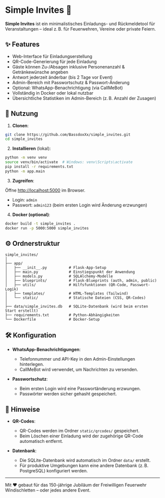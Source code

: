 # Simple Invites 🧾

**Simple Invites** ist ein minimalistisches Einladungs- und Rückmeldetool für Veranstaltungen – ideal z. B. für Feuerwehren, Vereine oder private Feiern.

## ✨ Features

- Web-Interface für Einladungserstellung
- QR-Code-Generierung für jede Einladung
- Gäste können Zu-/Absagen inklusive Personenanzahl & Getränkewünsche angeben
- Antwort jederzeit änderbar (bis 2 Tage vor Event)
- Admin-Bereich mit Passwortschutz & Passwort-Änderung
- Optional: WhatsApp-Benachrichtigung (via CallMeBot)
- Vollständig in Docker oder lokal nutzbar
- Übersichtliche Statistiken im Admin-Bereich (z. B. Anzahl der Zusagen)

## 🚀 Nutzung

1. **Clonen**:

```bash
git clone https://github.com/BassdoxXx/simple_invites.git
cd simple_invites
```

2. **Installieren** (lokal):

```bash
python -m venv venv
source venv/bin/activate  # Windows: venv\Scripts\activate
pip install -r requirements.txt
python -m app.main
```

3. **Zugreifen**:

Öffne [http://localhost:5000](http://localhost:5000) im Browser.

- Login: `admin`
- Passwort: `admin123` (beim ersten Login wird Änderung erzwungen)

4. **Docker (optional)**:

```bash
docker build -t simple_invites .
docker run -p 5000:5000 simple_invites
```

## ⚙️ Ordnerstruktur

```
simple_invites/
│
├── app/
│   ├── __init__.py          # Flask-App-Setup
│   ├── main.py              # Einstiegspunkt der Anwendung
│   ├── models.py            # SQLAlchemy-Modelle
│   ├── blueprints/          # Flask-Blueprints (auth, admin, public)
│   ├── utils/               # Hilfsfunktionen (QR-Code, Passwort-Logik)
│   ├── templates/           # HTML-Templates (Tailwind)
│   └── static/              # Statische Dateien (CSS, QR-Codes)
│
├── data/simple_invites.db   # SQLite-Datenbank (wird beim ersten Start erstellt)
├── requirements.txt         # Python-Abhängigkeiten
└── Dockerfile               # Docker-Setup
```

## 🛠️ Konfiguration

- **WhatsApp-Benachrichtigungen**:
  - Telefonnummer und API-Key in den Admin-Einstellungen hinterlegen.
  - CallMeBot wird verwendet, um Nachrichten zu versenden.

- **Passwortschutz**:
  - Beim ersten Login wird eine Passwortänderung erzwungen.
  - Passwörter werden sicher gehasht gespeichert.

## 📖 Hinweise

- **QR-Codes**:
  - QR-Codes werden im Ordner `static/qrcodes/` gespeichert.
  - Beim Löschen einer Einladung wird der zugehörige QR-Code automatisch entfernt.

- **Datenbank**:
  - Die SQLite-Datenbank wird automatisch im Ordner `data/` erstellt.
  - Für produktive Umgebungen kann eine andere Datenbank (z. B. PostgreSQL) konfiguriert werden.

---

Mit ❤️ gebaut für das 150-jährige Jubiläum der Freiwilligen Feuerwehr Windischletten – oder jedes andere Event.